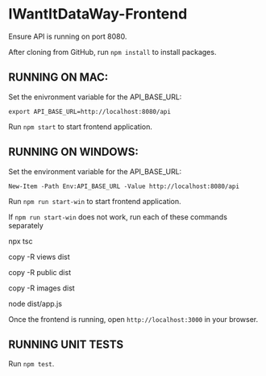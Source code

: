 # IWantItDataWay-Frontend
Ensure API is running on port 8080.

After cloning from GitHub, run `npm install` to install packages.

RUNNING ON MAC:
---
Set the enivronment variable for the API_BASE_URL:

`export API_BASE_URL=http://localhost:8080/api`

Run `npm start` to start frontend application.


RUNNING ON WINDOWS:
---
Set the environment variable for the API_BASE_URL:

`New-Item -Path Env:API_BASE_URL -Value http://localhost:8080/api`

Run `npm run start-win` to start frontend application.

If `npm run start-win` does not work, run each of these commands separately

npx tsc

copy -R views dist 

copy -R public dist

copy -R images dist

node dist/app.js

Once the frontend is running, open `http://localhost:3000` in your browser.

RUNNING UNIT TESTS
---

Run `npm test`.